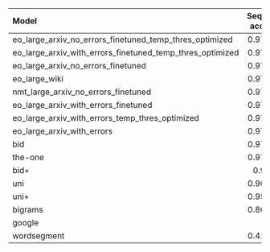 | Model                                                     |   Sequence accuracy |        MNED |       MED |       F1 |   Precision |   Recall |
|:----------------------------------------------------------|--------------------:|------------:|----------:|---------:|------------:|---------:|
| eo_large_arxiv_no_errors_finetuned_temp_thres_optimized   |            0.979494 | 0.000411152 | 0.0242073 | 0.991933 |    0.986279 | 0.997653 |
| eo_large_arxiv_with_errors_finetuned_temp_thres_optimized |            0.978594 | 0.000392707 | 0.0251075 | 0.991621 |    0.987434 | 0.995843 |
| eo_large_arxiv_no_errors_finetuned                        |            0.978394 | 0.000431747 | 0.0256077 | 0.991472 |    0.985236 | 0.997787 |
| eo_large_wiki                                             |            0.975793 | 0.000468544 | 0.0280084 | 0.990675 |    0.984121 | 0.997318 |
| nmt_large_arxiv_no_errors_finetuned                       |            0.975693 | 0.000479467 | 0.0291087 | 0.990316 |    0.983086 | 0.997653 |
| eo_large_arxiv_with_errors_finetuned                      |            0.975093 | 0.000462863 | 0.0289087 | 0.990373 |    0.984047 | 0.996782 |
| eo_large_arxiv_with_errors_temp_thres_optimized           |            0.974792 | 0.000445546 | 0.0295089 | 0.990178 |    0.983401 | 0.99705  |
| eo_large_arxiv_with_errors                                |            0.974792 | 0.000445546 | 0.0295089 | 0.990178 |    0.983401 | 0.99705  |
| bid                                                       |            0.973392 | 0.000519274 | 0.0305092 | 0.989804 |    0.986999 | 0.992624 |
| the-one                                                   |            0.972192 | 0.000500594 | 0.0330099 | 0.988954 |    0.987433 | 0.990479 |
| bid+                                                      |            0.96819  | 0.000560268 | 0.0381114 | 0.987308 |    0.981066 | 0.99363  |
| uni                                                       |            0.961288 | 0.000680234 | 0.0458137 | 0.98471  |    0.980585 | 0.98887  |
| uni+                                                      |            0.957087 | 0.000750936 | 0.0519156 | 0.982726 |    0.975679 | 0.989875 |
| bigrams                                                   |            0.861658 | 0.00374208  | 0.239272  | 0.925529 |    0.863885 | 0.996647 |
| google                                                    |            0.58     | 0.00777276  | 0.69      | 0.736641 |    0.950739 | 0.601246 |
| wordsegment                                               |            0.411323 | 0.0285624   | 1.96919   | 0.591221 |    0.428228 | 0.954539 |